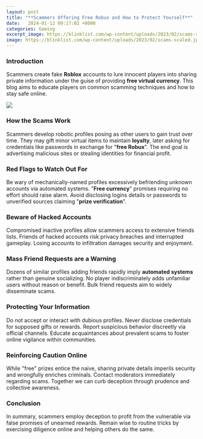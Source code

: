 ```yaml
---
layout: post
title: "**Scammers Offering Free Robux and How to Protect Yourself**"
date:   2024-01-12 09:17:02 +0000
categories: Gaming
excerpt_image: https://blinklist.com/wp-content/uploads/2023/02/scams-scaled.jpg
image: https://blinklist.com/wp-content/uploads/2023/02/scams-scaled.jpg
---
```


### Introduction
Scammers create fake **Roblox** accounts to lure innocent players into sharing private information under the guise of providing **free virtual currency**. This blog aims to educate players on common scamming techniques and how to stay safe online.

![](https://blinklist.com/wp-content/uploads/2023/02/scams-scaled.jpg)
### How the Scams Work 
Scammers develop robotic profiles posing as other users to gain trust over time. They may gift minor virtual items to maintain **loyalty**, later asking for credentials like passwords in exchange for "**free Robux**". The end goal is advertising malicious sites or stealing identities for financial profit.
### Red Flags to Watch Out For
Be wary of mechanically-named profiles excessively befriending unknown accounts via automated systems. "**Free currency**" promises requiring no effort should raise alarm. Avoid disclosing logins details or passwords to unverified sources claiming "**prize verification**".
### Beware of Hacked Accounts
Compromised inactive profiles allow scammers access to extensive friends lists. Friends of hacked accounts risk privacy breaches and interrupted gameplay. Losing accounts to infiltration damages security and enjoyment.
### Mass Friend Requests are a Warning 
Dozens of similar profiles adding friends rapidly imply **automated systems** rather than genuine socializing. No player indiscriminately adds unfamiliar users without reason or benefit. Bulk friend requests aim to widely disseminate scams.  
### Protecting Your Information
Do not accept or interact with dubious profiles. Never disclose credentials for supposed gifts or rewards. Report suspicious behavior discreetly via official channels. Educate acquaintances about prevalent scams to foster online vigilance within communities.
### Reinforcing Caution Online  
While "free" prizes entice the naive, sharing private details imperils security and wrongfully enriches criminals. Contact moderators immediately regarding scams. Together we can curb deception through prudence and collective awareness.
### Conclusion
In summary, scammers employ deception to profit from the vulnerable via false promises of unearned rewards. Remain wise to routine tricks by exercising diligence online and helping others do the same.